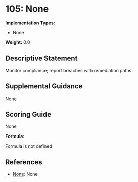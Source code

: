 # 105: None

**Implementation Types:**

- None

**Weight:** 0.0

## Descriptive Statement

Monitor compliance; report breaches with remediation paths.

## Supplemental Guidance

None

## Scoring Guide

None

**Formula:**

Formula is not defined

## References

- [None](None): None

